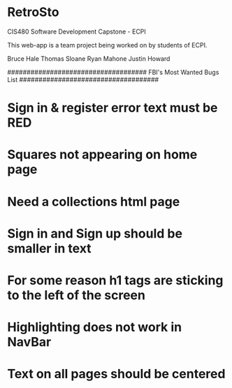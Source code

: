 # RetroSto
CIS480 Software Development Capstone - ECPI

This web-app is a team project being worked on by students of ECPI.

Bruce Hale
Thomas Sloane
Ryan Mahone
Justin Howard


####################################
    FBI's Most Wanted Bugs List
####################################

# Sign in & register error text must be RED
# Squares not appearing on home page
# Need a collections html page
# Sign in and Sign up should be smaller in text
# For some reason h1 tags are sticking to the left of the screen
# Highlighting does not work in NavBar
# Text on all pages should be centered